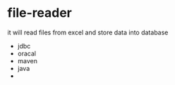 # file-reader
it will read  files from excel and store data into database
- jdbc
- oracal 
- maven
- java
- 
